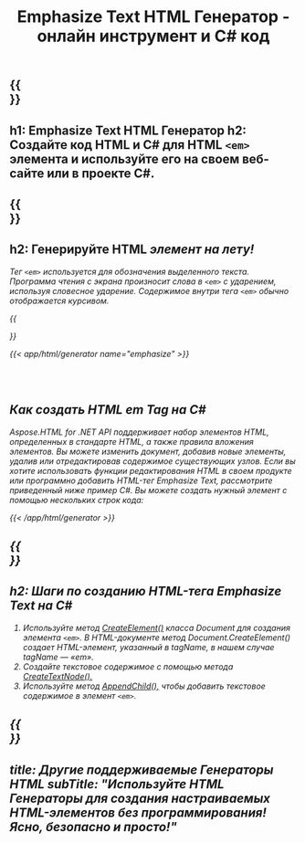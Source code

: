 ﻿---
translation: true
title: Emphasize Text HTML Генератор - онлайн инструмент и C# код
template: /templates/_template-generators-child.md
description: Генератор Emphasize Text HTML создает код HTML и C# для HTML em тега. Генерируйте код и используйте его на своем веб-сайте или в C# проекте.
url: /net/generators/emphasize/
platformtag: net
family: html
generator: Emphasize Text HTML Генератор
element: HTML em tag
tag: emphasize
---

{{<section banner>}}
---
h1: Emphasize Text HTML Генератор
h2: Создайте код HTML и C# для HTML `<em>` элемента и используйте его на своем веб-сайте или в проекте C#.
---

{{<section overview>}}
---
h2: Генерируйте HTML <em> элемент на лету!
---

Тег `<em>` используется для обозначения выделенного текста. Программа чтения с экрана произносит слова в `<em>` с ударением, используя словесное ударение. Содержимое внутри тега `<em>` обычно отображается курсивом.

{{<section plugin>}}

{{< app/html/generator name="emphasize" >}}

<br><br>
<h2> Как создать HTML em Tag на C#</h2>

Aspose.HTML for .NET API поддерживает набор элементов HTML, определенных в стандарте HTML, а также правила вложения элементов. Вы можете изменить документ, добавив новые элементы, удалив или отредактировав содержимое существующих узлов. Если вы хотите использовать функции редактирования HTML в своем продукте или программно добавить HTML-тег Emphasize Text, рассмотрите приведенный ниже пример C#. Вы можете создать нужный элемент с помощью нескольких строк кода:

{{< /app/html/generator >}}

{{<section steps>}}
---
h2: Шаги по созданию HTML-тега Emphasize Text на C#
---

1. Используйте метод [CreateElement()](https://reference.aspose.com/html/net/aspose.html.dom/document/createelement/) класса Document для создания элемента `<em>`. В HTML-документе метод Document.CreateElement() создает HTML-элемент, указанный в tagName, в нашем случае tagName — «em».
2. Создайте текстовое содержимое с помощью метода [CreateTextNode().](https://reference.aspose.com/html/net/aspose.html.dom/document/createtextnode/)
3. Используйте метод [AppendChild(),](https://reference.aspose.com/html/net/aspose.html.dom/node/appendchild/) чтобы добавить текстовое содержимое в элемент `<em>`.

{{<section other-generators>}}
---
title: Другие поддерживаемые Генераторы HTML
subTitle: "Используйте HTML Генераторы для создания настраиваемых HTML-элементов без программирования! Ясно, безопасно и просто!"
---
